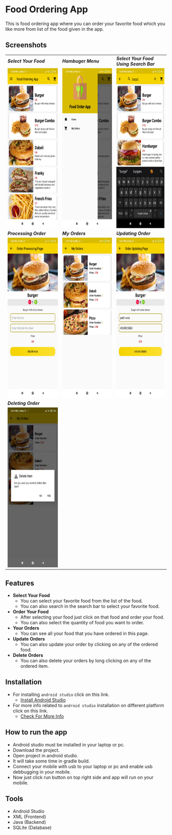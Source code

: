 # Food Ordering App
This is food ordering app where you can order your favorite food which you like more from list of the food given in the app.

## Screenshots
<!-- To set multiple images in grid view -->
<table align="center">
  <tr>
    <td><b><i>Select Your Food</i></b></td>
    <td><b><i>Hambuger Menu</i></b</td>
    <td><b><i>Select Your Food Using Search Bar</i></b></td>
  </tr>
  <tr>
    <td><img src="/Images/Screenshot_1.jpg" width="250" height="500"></td>
    <td><img src="/Images/Screenshot_2.jpg" width="250" height="500"></td>
    <td><img src="/Images/Screenshot_3.jpg" width="250" height="500"></td>
  </tr>
  <tr>
    <td><b><i>Processing Order</i></b></td>
    <td><b><i>My Orders</i></b></td>
    <td><b><i>Updating Order</i></b></td>
  </tr>
  <tr>
    <td><img src="/Images/Screenshot_7.jpg" width="250" height="500"></td>
    <td><img src="/Images/Screenshot_4.jpg" width="250" height="500"></td>
    <td><img src="/Images/Screenshot_5.jpg" width="250" height="500"></td>
  </tr>
  <tr>
    <td><b><i>Deleting Order</i></b></td>
    <td></td>
    <td></td>
  </tr>
  <tr>
    <td><img src="/Images/Screenshot_6.jpg" width="250" height="500"></td>
  </tr>
 </table>

## Features
- <b>Select Your Food</b>
  - You can select your favorite food from the list of the food.
  - You can also search in the search bar to select your favorite food.
- <b>Order Your Food</b>
  - After selecting your food just click on that food and order your food.
  - You can also select the quantity of food you want to order.
- <b>Your Orders</b>
  - You can see all your food that you have ordered in this page.
- <b>Update Orders</b>
  - You can also update your order by clicking on any of the ordered food.
- <b>Delete Orders</b>
  - You can also delete your orders by long clicking on any of the ordered item.
  
## Installation
- For installing `android studio` click on this link.
    - [Install Android Studio](https://developer.android.com/studio?gclid=EAIaIQobChMIibm3mZyk8QIVTteWCh3akwFDEAAYASABEgLNq_D_BwE&gclsrc=aw.ds#downloads "Android Studio")
- For more info related to `android studio` installation on different platform click on this link.
    - [Check For More Info](https://developer.android.com/studio/install "More Info")

## How to run the app
- Android studio must be installed in your laptop or pc.
- Download the project.
- Open project in android studio.
- It will take some time in gradle build.
- Connect your mobile with usb to your laptop or pc and enable usb debbugging in your mobile.
- Now just click run button on top right side and app will run on your mobile.

## Tools
- Android Studio
- XML (Frontend)
- Java (Backend)
- SQLite (Database)
